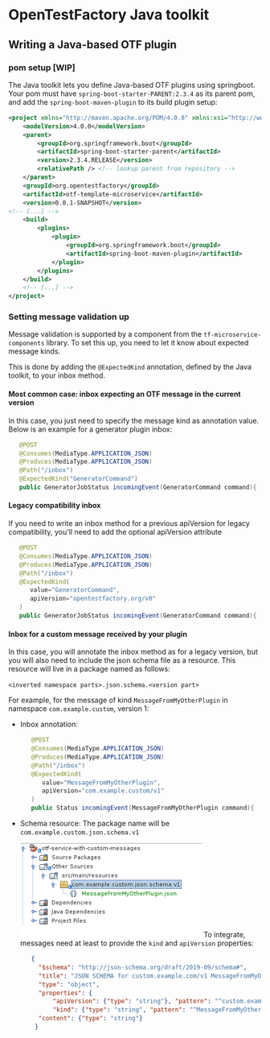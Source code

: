 <!--

     Copyright (c) 2020 - 2021 Henix, henix.fr

     Licensed under the Apache License, Version 2.0 (the "License");
     you may not use this file except in compliance with the License.
     You may obtain a copy of the License at

         http://www.apache.org/licenses/LICENSE-2.0

     Unless required by applicable law or agreed to in writing, software
     distributed under the License is distributed on an "AS IS" BASIS,
     WITHOUT WARRANTIES OR CONDITIONS OF ANY KIND, either express or implied.
     See the License for the specific language governing permissions and
     limitations under the License.

-->
# OpenTestFactory Java toolkit

## Writing a Java-based OTF plugin

### pom setup [WIP]

The Java toolkit lets you define Java-based OTF plugins using springboot.
Your pom must have `spring-boot-starter-PARENT:2.3.4` as its parent pom, and add the `spring-boot-maven-plugin` to its build plugin setup:

```XML
<project xmlns="http://maven.apache.org/POM/4.0.0" xmlns:xsi="http://www.w3.org/2001/XMLSchema-instance" xsi:schemaLocation="http://maven.apache.org/POM/4.0.0 http://maven.apache.org/xsd/maven-4.0.0.xsd">
    <modelVersion>4.0.0</modelVersion>
    <parent>
        <groupId>org.springframework.boot</groupId>
        <artifactId>spring-boot-starter-parent</artifactId>
        <version>2.3.4.RELEASE</version>
        <relativePath /> <!-- lookup parent from repository -->
    </parent>
    <groupId>org.opentestfactory</groupId>
    <artifactId>otf-template-microservice</artifactId>
    <version>0.0.1-SNAPSHOT</version>
<!-- [...] -->
	<build>
		<plugins>
			<plugin>
				<groupId>org.springframework.boot</groupId>
				<artifactId>spring-boot-maven-plugin</artifactId>
			</plugin>
		</plugins>
	</build>
	<!-- [...] -->
</project>
```

### Setting message validation up

Message validation is supported by a component from the `tf-microservice-components` library.
To set this up, you need to let it know about expected message kinds.

This is done by adding the `@ExpectedKind` annotation, defined by the Java toolkit, 
to your inbox method.

#### Most common case: inbox expecting an OTF message in the current version

In this case, you just need to specify the message kind as annotation value. Below is an example for a generator plugin inbox:

```java
   @POST
   @Consumes(MediaType.APPLICATION_JSON)
   @Produces(MediaType.APPLICATION_JSON)
   @Path("/inbox")
   @ExpectedKind("GeneratorCommand")
   public GeneratorJobStatus incomingEvent(GeneratorCommand command){
```

#### Legacy compatibility inbox

If you need to write an inbox method for a previous apiVersion for legacy compatibility, you'll need to add the optional apiVersion attribute

```java
   @POST
   @Consumes(MediaType.APPLICATION_JSON)
   @Produces(MediaType.APPLICATION_JSON)
   @Path("/inbox")
   @ExpectedKind(
      value="GeneratorCommand", 
      apiVersion="opentestfactory.org/v0"
   )
   public GeneratorJobStatus incomingEvent(GeneratorCommand command){
```

#### Inbox for a custom message received by your plugin

In this case, you will annotate the inbox method as for a legacy version, but you will also need to include the json schema file as a resource. This resource will live in a package named as follows:

`<inverted namespace parts>.json.schema.<version part>`

For example, for the message of kind `MessageFromMyOtherPlugin` in namespace `com.example.custom`, version 1:

* Inbox annotation:

  ```java
     @POST
     @Consumes(MediaType.APPLICATION_JSON)
     @Produces(MediaType.APPLICATION_JSON)
     @Path("/inbox")
     @ExpectedKind(
        value="MessageFromMyOtherPlugin",
        apiVersion="com.example.custom/v1"
     )
     public Status incomingEvent(MessageFromMyOtherPlugin command){
  ```

* Schema resource:
  The package name will be `com.example.custom.json.schema.v1`
  
  ![packageForCustomMessageSchema.png](docs/img/packageForCustomMessageSchema.png "Custom schema packaging")
  To integrate, messages need at least to provide the `kind` and `apiVersion` properties:
  
  ```json
     {
       "$schema": "http://json-schema.org/draft/2019-09/schema#",
       "title": "JSON SCHEMA for custom.example.com/v1 MessageFromMyOtherPlugin manifests",
       "type": "object",
       "properties": {
           "apiVersion": {"type": "string"}, "pattern": "^custom.example.com/v1$"},
           "kind": {"type": "string", "pattern": "^MessageFromMyOtherPlugin"},
       "content": {"type": "string"}
      }
   ```

